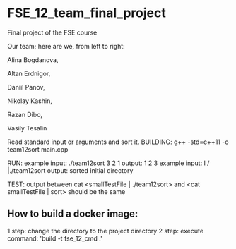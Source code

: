 # FSE_12_team_final_project
Final project of the FSE course

Our team; here are we, from left to right:

Alina Bogdanova,

Altan Erdnigor,

Daniil Panov,

Nikolay Kashin,

Razan Dibo,

Vasily Tesalin


Read standard input or arguments and sort it.
BUILDING:  g++ -std=c++11 -o team12sort main.cpp

RUN: example input: ./team12sort 3 2 1 output: 1 2 3
     example input: l / |./team12sort  output: sorted initial directory 

TEST: output between cat <smallTestFile | ./team12sort>  and <cat smallTestFile | sort> should be the same 


## How to build a docker image:
1 step: change the directory to the project directory
2 step: execute command: 'build -t fse_12_cmd .'
